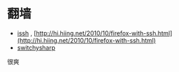# 翻墙

* [issh](http://macserve.org.uk/projects/issh/) , [http://hi.hiing.net/2010/10/firefox-with-ssh.html](http://hi.hiing.net/2010/10/firefox-with-ssh.html)
* [switchysharp](http://code.google.com/p/switchysharp/wiki/SwitchySharp_GFW_List_2)

很爽
